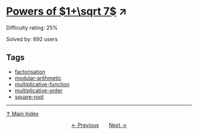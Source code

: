 # [Powers of $1+\sqrt 7$](https://projecteuler.net/problem=752) ↗️

Difficulty rating: 25%

Solved by: 692 users
## Tags

- [factorisation](../tags/factorisation.md)
- [modular-arithmetic](../tags/modular-arithmetic.md)
- [multiplicative-function](../tags/multiplicative-function.md)
- [multiplicative-order](../tags/multiplicative-order.md)
- [square-root](../tags/square-root.md)



---

[↑ Main Index](../README.md)


<div align=center><a href='751.md'>← Previous</a> &nbsp;&nbsp; &nbsp;&nbsp;  <a href='753.md'>Next →</a></div>
